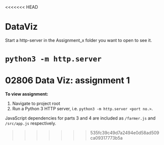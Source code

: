 <<<<<<< HEAD
# DataViz
Start a http-server in the Assignment_x folder you want to open to see it.

`
python3 -m http.server
`
=======
# 02806 Data Viz: assignment 1

**To view assignment:**

1. Navigate to project root
2. Run a Python 3 HTTP server, i.e. `python3 -m http.server <port no.>`.

JavaScript dependencies for parts 3 and 4 are included as `/farmer.js` and `/src/app.js` respectively.
>>>>>>> 535fc39c49d7a2494e0d58ad509ca09317773b5a
